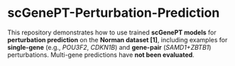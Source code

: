 # scGenePT-Perturbation-Prediction
This repository demonstrates how to use trained **scGenePT models** for **perturbation prediction** on the **Norman dataset [1]**, including examples for **single-gene** (e.g., *POU3F2*, *CDKN1B*) and **gene-pair** (*SAMD1+ZBTB1*) perturbations. Multi-gene predictions have **not been evaluated**.
